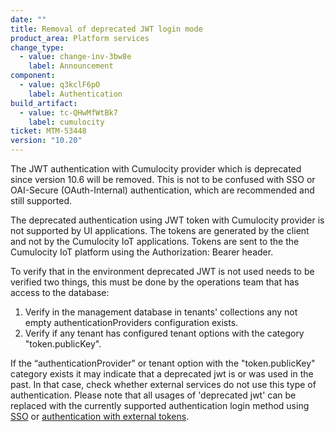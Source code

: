```yaml
---
date: ""
title: Removal of deprecated JWT login mode
product_area: Platform services
change_type:
  - value: change-inv-3bw8e
    label: Announcement
component:
  - value: q3kclF6pO
    label: Authentication
build_artifact:
  - value: tc-QHwMfWtBk7
    label: cumulocity
ticket: MTM-53448
version: "10.20"
---
```

The JWT authentication with Cumulocity provider which is deprecated since version 10.6 will be removed.
This is not to be confused with SSO or OAI-Secure (OAuth-Internal) authentication, which are recommended and still supported.

The deprecated authentication using JWT token with Cumulocity provider is not supported by UI applications. The tokens are generated by the client and not by the Cumulocity IoT applications.
Tokens are sent to the the Cumulocity IoT platform using the Authorization: Bearer header.

To verify that in the environment deprecated JWT is not used needs to be verified two things, this must be done by the operations team that has access to the database:

1. Verify in the management database in tenants' collections any not empty authenticationProviders configuration exists.
2. Verify if any tenant has configured tenant options with the category "token.publicKey".

If the “authenticationProvider” or tenant option with the "token.publicKey" category exists it may indicate that a deprecated jwt is or was used in the past.
In that case, check whether external services do not use this type of authentication.
Please note that all usages of 'deprecated jwt' can be replaced with the currently supported authentication login method
using [SSO](https://cumulocity.com/guides/users-guide/administration/#configuring-single-sign-on) or [authentication with external tokens](https://cumulocity.com/guides/users-guide/administration/#configuring-authentication-with-oauth2-access-tokens-from-authorization-servers).